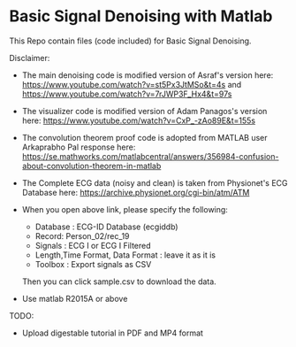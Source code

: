 # Basic Signal Denoising with Matlab
This Repo contain files (code included) for Basic Signal Denoising.


Disclaimer: 



- The main denoising code is modified version of Asraf's version here: 
  https://www.youtube.com/watch?v=st5Px3JtMSo&t=4s 
  and https://www.youtube.com/watch?v=7rJWP3F_Hx4&t=97s



- The visualizer code is modified version of Adam Panagos's version here: 
  https://www.youtube.com/watch?v=CxP_-zAo89E&t=155s
  
  
  
- The convolution theorem proof code is adopted from MATLAB user Arkaprabho Pal response here:
  https://se.mathworks.com/matlabcentral/answers/356984-confusion-about-convolution-theorem-in-matlab  
  
  
  
- The Complete ECG data (noisy and clean) is taken from Physionet's ECG Database here: 
  https://archive.physionet.org/cgi-bin/atm/ATM


- When you open above link, please specify the following:
    - Database : ECG-ID Database (ecgiddb)
    - Record: Person_02/rec_19
    - Signals : ECG I or ECG I Filtered
    - Length,Time Format, Data Format : leave it as it is
    - Toolbox : Export signals as CSV
  
  Then you can click sample.csv to download the data.



- Use matlab R2015A or above



TODO: 


  
  - Upload digestable tutorial in PDF and MP4 format
